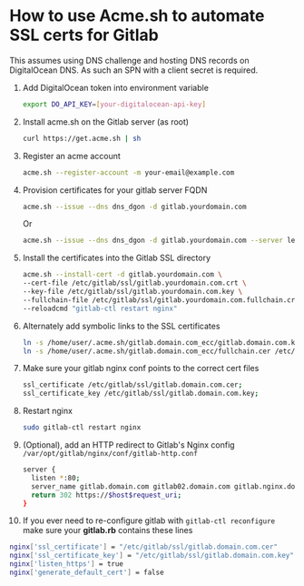 # How to use Acme.sh to automate SSL certs for Gitlab

This assumes using DNS challenge and hosting DNS records on DigitalOcean DNS. As such an SPN with a client secret is required.

1. Add DigitalOcean token into environment variable
   ```bash
   export DO_API_KEY=[your-digitalocean-api-key]
   ```
   
2. Install acme.sh on the Gitlab server (as root)
   ```bash
   curl https://get.acme.sh | sh
   ```

3. Register an acme account
   ```bash
   acme.sh --register-account -m your-email@example.com
   ```

4. Provision certificates for your gitlab server FQDN
   ```bash
   acme.sh --issue --dns dns_dgon -d gitlab.yourdomain.com
   ```
   Or
   ```bash
   acme.sh --issue --dns dns_dgon -d gitlab.yourdomain.com --server letsencrypt
   ```


5. Install the certificates into the Gitlab SSL directory
   ```bash
   acme.sh --install-cert -d gitlab.yourdomain.com \
   --cert-file /etc/gitlab/ssl/gitlab.yourdomain.com.crt \
   --key-file /etc/gitlab/ssl/gitlab.yourdomain.com.key \
   --fullchain-file /etc/gitlab/ssl/gitlab.yourdomain.com.fullchain.crt \
   --reloadcmd "gitlab-ctl restart nginx"
   ```

6. Alternately add symbolic links to the SSL certificates
   ```bash
   ln -s /home/user/.acme.sh/gitlab.domain.com_ecc/gitlab.domain.com.key /etc/gitlab/ssl/gitlab.domain.com.key
   ln -s /home/user/.acme.sh/gitlab.domain.com_ecc/fullchain.cer /etc/gitlab/ssl/fullchain.cer
   ```

7. Make sure your gitlab nginx conf points to the correct cert files
   ```bash
   ssl_certificate /etc/gitlab/ssl/gitlab.domain.com.cer;
   ssl_certificate_key /etc/gitlab/ssl/gitlab.domain.com.key;
   ```

8. Restart nginx
   ```bash
   sudo gitlab-ctl restart nginx
   ```

9. (Optional), add an HTTP redirect to Gitlab's Nginx config `/var/opt/gitlab/nginx/conf/gitlab-http.conf`
   ```bash
   server {
     listen *:80;
     server_name gitlab.domain.com gitlab02.domain.com gitlab.nginx.domain.com gitlab02.nginx.domain.com;
     return 302 https://$host$request_uri;
   }
   ```

10. If you ever need to re-configure gitlab with `gitlab-ctl reconfigure` make sure your **gitlab.rb** contains these lines
```bash
nginx['ssl_certificate'] = "/etc/gitlab/ssl/gitlab.domain.com.cer"
nginx['ssl_certificate_key'] = "/etc/gitlab/ssl/gitlab.domain.com.key"
nginx['listen_https'] = true
nginx['generate_default_cert'] = false
```

